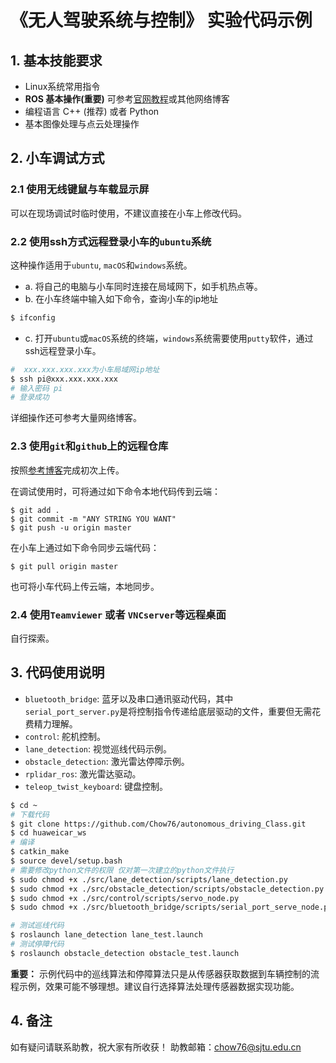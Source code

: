 # 《无人驾驶系统与控制》 实验代码示例

## 1. 基本技能要求
* Linux系统常用指令 
* **ROS 基本操作(重要)** 可参考[官网教程](http://wiki.ros.org/)或其他网络博客
* 编程语言 C++ (推荐) 或者 Python
* 基本图像处理与点云处理操作

## 2. 小车调试方式

### 2.1 使用无线键鼠与车载显示屏

可以在现场调试时临时使用，不建议直接在小车上修改代码。

### 2.2 使用ssh方式远程登录小车的`ubuntu`系统

这种操作适用于`ubuntu`, `macOS`和`windows`系统。

* a. 将自己的电脑与小车同时连接在局域网下，如手机热点等。
* b. 在小车终端中输入如下命令，查询小车的ip地址
``` bash
$ ifconfig
```
* c. 打开`ubuntu`或`macOS`系统的终端，`windows`系统需要使用`putty`软件，通过ssh远程登录小车。
``` bash
#  xxx.xxx.xxx.xxx为小车局域网ip地址
$ ssh pi@xxx.xxx.xxx.xxx
# 输入密码 pi
# 登录成功
``` 
详细操作还可参考大量网络博客。

### 2.3 使用`git`和`github`上的远程仓库

按照[参考博客](https://blog.csdn.net/zamamiro/article/details/70172900?utm_medium=distribute.pc_relevant.none-task-blog-BlogCommendFromMachineLearnPai2-2.control&depth_1-utm_source=distribute.pc_relevant.none-task-blog-BlogCommendFromMachineLearnPai2-2.control)完成初次上传。

在调试使用时，可将通过如下命令本地代码传到云端：
```
$ git add .
$ git commit -m "ANY STRING YOU WANT"
$ git push -u origin master
```
在小车上通过如下命令同步云端代码：
```
$ git pull origin master
```
也可将小车代码上传云端，本地同步。

### 2.4 使用`Teamviewer` 或者 `VNCserver`等远程桌面
自行探索。

## 3. 代码使用说明
* `bluetooth_bridge`: 蓝牙以及串口通讯驱动代码，其中`serial_port_server.py`是将控制指令传递给底层驱动的文件，重要但无需花费精力理解。
* `control`: 舵机控制。
* `lane_detection`: 视觉巡线代码示例。
* `obstacle_detection`: 激光雷达停障示例。
* `rplidar_ros`: 激光雷达驱动。
* `teleop_twist_keyboard`: 键盘控制。

``` bash
$ cd ~
# 下载代码
$ git clone https://github.com/Chow76/autonomous_driving_Class.git
$ cd huaweicar_ws
# 编译
$ catkin_make
$ source devel/setup.bash
# 需要修改python文件的权限 仅对第一次建立的python文件执行
$ sudo chmod +x ./src/lane_detection/scripts/lane_detection.py
$ sudo chmod +x ./src/obstacle_detection/scripts/obstacle_detection.py
$ sudo chmod +x ./src/control/scripts/servo_node.py
$ sudo chmod +x ./src/bluetooth_bridge/scripts/serial_port_serve_node.py

# 测试巡线代码
$ roslaunch lane_detection lane_test.launch
# 测试停障代码
$ roslaunch obstacle_detection obstacle_test.launch
```

**重要：** 示例代码中的巡线算法和停障算法只是从传感器获取数据到车辆控制的流程示例，效果可能不够理想。建议自行选择算法处理传感器数据实现功能。

## 4. 备注

如有疑问请联系助教，祝大家有所收获！
助教邮箱：chow76@sjtu.edu.cn
